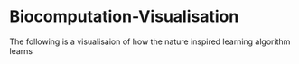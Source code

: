 # Biocomputation-Visualisation
The following is a visualisaion of how the nature inspired learning algorithm learns
